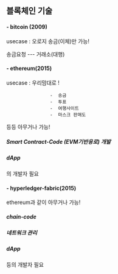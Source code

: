## 블록체인 기술

#### - bitcoin (2009)

usecase : 오로지 송금(이체)만 가능!

송금요청 --- 거래소(대행)

#### - ethereum(2015)

usecase : 우리맘대로 !

					-  송금
					-  투표
					-  여행사이트
					-  마스크 판매도 

등등 아무거나 가능!

##### Smart Contract-Code (EVM기반응로) 개발 

##### dApp 

의 개발자 필요

#### - hyperledger-fabric(2015)

ethereum과 같이 아무거나 가능!

##### chain-code

##### 네트워크 관리

##### dApp

등의 개발자 필요